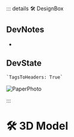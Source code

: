 ::: details 🛠 <dev>DesignBox</dev>

## DevNotes

-

## DevState

```py
`TagsToHeaders: True`
```

![PaperPhoto](/PaperPhoto/0028.jpg)

:::

# 🛠 3D Model
